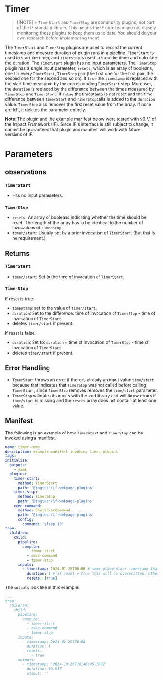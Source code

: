 # Timer

> [!NOTE] > `TimerStart` and `TimerStop` are community plugins, not part of the IF standard library. This means the IF core team are not closely monitoring these plugins to keep them up to date. You should do your own research before implementing them!

The `TimerStart` and `TimerStop` plugins are used to record the current timestamp and measure duration of plugin runs in a pipeline. `TimerStart` is used to start the timer, and `TimerStop` is used to stop the timer and calculate the duration. The `TimerStart` plugin has no input parameters. The `TimerStop` plugin has a single input parameter, `resets`, which is an array of booleans, one for every `TimerStart`, `TimerStop` pair (the first one for the first pair, the second one for the second and so on). If `true` the `timestamp` is replaced with the start time measured by the corresponding `TimerStart` step. Moreover, the `duration` is replaced by the difference between the times measured by `TimerStop` and `TimerStart`. If `false` the timestamp is not reset and the time difference between `TimerStart` and `TimerStop`calls is added to the `duration` value. `TimerStop` also removes the first reset value from the array. If none are left, it deletes the parameter entirely.

**Note**: The plugin and the example manifest below were tested with v0.7.1 of the Impact Framework (IF). Since IF's interface is still subject to change, it cannot be guaranteed that plugin and manifest will work with future versions of IF.

# Parameters

## observations

### `TimerStart`

- Has no input parameters.

### `TimerStop`

- `resets`: An array of booleans indicating whether the time should be reset. The length of the array has to be identical to the number of invocations of `TimerStop`.
- `timer/start`: Usually set by a prior invocation of `TimerStart`. (But that is no requirement.)

## Returns

### `TimerStart`

- `timer/start`: Set to the time of invocation of `TimerStart`.

### `TimerStop`

If reset is true:

- `timestamp`: set to the value of `timer/start`.
- `duration`: Set to the difference: time of invocation of `TimerStop` - time of invocation of `TimerStart`.
- deletes `timer/start` if present.

If reset is false:

- `duration`: Set to: `duration` + time of invocation of `TimerStop` - time of invocation of `TimerStart`.
- deletes `timer/start` if present.

## Error Handling

- `TimerStart` throws an error if there is already an input value `time/start` because that indicates that `TimerStop` was not called before calling `TimerStart`, since `TimerStop` removes removes the `time/start` parameter.
- `TimerStop` validates its inputs with the zod library and will throw errors if `time/start` is missing and the `resets` array does not contain at least one value.

## Manifest

The following is an example of how `TimerStart` and `TimerStop` can be invoked using a manifest.

```yaml
name: timer-demo
description: example manifest invoking timer plugins
tags:
initialize:
  outputs:
    - yaml
  plugins:
    timer-start:
      method: TimerStart
      path: '@tngtech/if-webpage-plugins'
    timer-stop:
      method: TimerStop
      path: '@tngtech/if-webpage-plugins'
    exec-command:
      method: ShellExecCommand
      path: '@tngtech/if-webpage-plugins'
      config:
        command: 'sleep 10'
tree:
  children:
    child:
      pipeline:
        compute:
          - timer-start
          - exec-command
          - timer-stop
      inputs:
        - timestamp: 2024-02-25T00:00 # some placeholder timestamp that will be substituted by timer-start
          duration: 1 # if reset = true this will be overwritten, otherwise it will be added to
          resets: [true]
```

The `outputs` look like in this example:

```yaml
...
tree:
  children:
    child:
      pipeline:
        compute:
          - timer-start
          - exec-command
          - timer-stop
      inputs:
        - timestamp: 2024-02-25T00:00
          duration: 1
          resets:
            - true
      outputs:
        - timestamp: '2024-10-26T10:46:45.300Z'
          duration: 10.017
          stdout: ''
```
